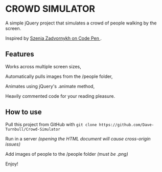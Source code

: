 # CROWD SIMULATOR

A simple jQuery project that simulates a crowd of people walking by the screen.

Inspired by [Szenia Zadvornykh on Code Pen ](https://codepen.io/zadvorsky/pen/xxwbBQV).

## Features

Works across multiple screen sizes,

Automatically pulls images from the /people folder,

Animates using jQuery's .animate method,

Heavily commented code for your reading pleasure.

## How to use

Pull this project from GitHub with
`git clone https://github.com/Dave-Turnbull/Crowd-Simulator`

Run in a server _(opening the HTML document will cause cross-origin issues)_

Add images of people to the /people folder _(must be .png)_

Enjoy!
